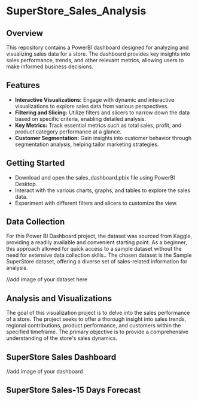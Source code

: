 # SuperStore_Sales_Analysis

## Overview

This repository contains a PowerBI dashboard designed for analyzing and visualizing sales data for a store. The dashboard provides key insights into sales performance, trends, and other relevant metrics, allowing users to make informed business decisions.

## Features

- **Interactive Visualizations:** Engage with dynamic and interactive visualizations to explore sales data from various perspectives.
- **Filtering and Slicing:** Utilize filters and slicers to narrow down the data based on specific criteria, enabling detailed analysis.
- **Key Metrics:** Track essential metrics such as total sales, profit, and product category performance at a glance.
- **Customer Segmentation:** Gain insights into customer behavior through segmentation analysis, helping tailor marketing strategies.

## Getting Started
- Download and open the sales_dashboard.pbix file using PowerBI Desktop.
- Interact with the various charts, graphs, and tables to explore the sales data.
- Experiment with different filters and slicers to customize the view.

## Data Collection
For this Power BI Dashboard project, the dataset was sourced from Kaggle, providing a readily available and convenient starting point. As a beginner, this approach allowed for quick access to a sample dataset without the need for extensive data collection skills.. The chosen dataset is the Sample SuperStore dataset, offering a diverse set of sales-related information for analysis.

//add image of your dataset here

## Analysis and Visualizations
The goal of this visualization project is to delve into the sales performance of a store. The project seeks to offer a thorough insight into sales trends, regional contributions, product performance, and customers within the specified timeframe. The primary objective is to provide a comprehensive understanding of the store's sales dynamics.

## SuperStore Sales Dashboard
//add image of your dashboard

## SuperStore Sales-15 Days Forecast
